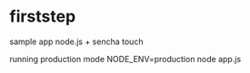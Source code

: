 firststep
=========

sample app node.js + sencha touch

running production mode NODE_ENV=production node app.js
